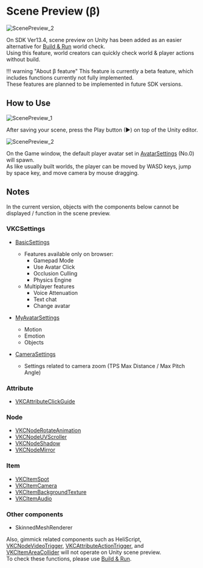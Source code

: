 # Scene Preview (β)

![ScenePreview_2](./img/ScenePreview_2.jpg)

On SDK Ver13.4, scene preview on Unity has been added as an easier alternative for [Build & Run](../FirstStep/BuildAndRun.md) world check. <br>
Using this feature, world creators can quickly check world & player actions without build.

!!! warning "About β feature"
    This feature is currently a beta feature, which includes functions currently not fully implemented.<br>
    These features are planned to be implemented in future SDK versions.

## How to Use

![ScenePreview_1](./img/ScenePreview_1.jpg)

After saving your scene, press the Play button (▶) on top of the Unity editor.

![ScenePreview_2](./img/ScenePreview_2.jpg)

On the Game window, the default player avatar set in [AvatarSettings](../VketCloudSettings/AvatarSettings.md) (No.0) will spawn.<br>
As like usually built worlds, the player can be moved by WASD keys, jump by space key, and move camera by mouse dragging.

## Notes

In the current version, objects with the components below cannot be displayed / function in the scene preview.

### VKCSettings

- [BasicSettings](../VketCloudSettings/BasicSettings.md)
  - Features available only on browser:
    - Gamepad Mode
    - Use Avatar Click
    - Occlusion Culling
    - Physics Engine
  - Multiplayer features
    - Voice Attenuation
    - Text chat
    - Change avatar

- [MyAvatarSettings](../VketCloudSettings/MyAvatarSettings.md)
  - Motion
  - Emotion
  - Objects

- [CameraSettings](../VketCloudSettings/CameraSettings.md)
  - Settings related to camera zoom (TPS Max Distance / Max Pitch Angle)

### Attribute

- [VKCAttributeClickGuide](../VKCComponents/VKCAttributeClickGuide.md)

### Node

- [VKCNodeRotateAnimation](../VKCComponents/VKCNodeRotateAnimation.md)
- [VKCNodeUVScroller](../VKCComponents/VKCNodeUVScroller.md)
- [VKCNodeShadow](../VKCComponents/VKCNodeShadow.md)
- [VKCNodeMirror](../VKCComponents/VKCNodeMirror.md)

### Item

- [VKCItemSpot](../VKCComponents/VKCItemSpot.md)
- [VKCItemCamera](../VKCComponents/VKCItemCamera.md)
- [VKCItemBackgroundTexture](../VKCComponents/VKCItemBackgroundTexture.md)
- [VKCItemAudio](../VKCComponents/VKCItemAudio.md)

### Other components

- SkinnedMeshRenderer

Also, gimmick related components such as HeliScript, [VKCNodeVideoTrigger](../VKCComponents/VKCNodeVideoTrigger.md), [VKCAttributeActionTrigger](../VKCComponents/VKCAttributeActionTrigger.md), and [VKCItemAreaCollider](../VKCComponents/VKCItemAreaCollider.md) will not operate on Unity scene preview.<br>
To check these functions, please use [Build & Run](../FirstStep/BuildAndRun.md).
